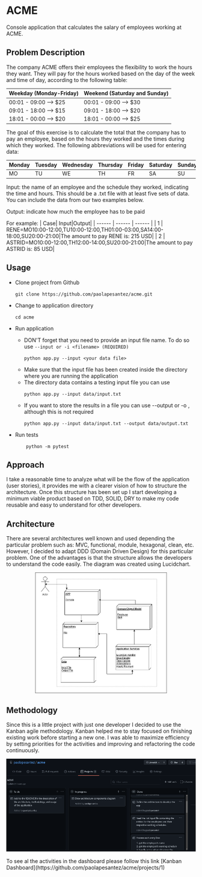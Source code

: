 # ACME
Console application that calculates the salary of employees working at ACME. 

## Problem Description
The company ACME offers their employees the flexibility to work the hours they want. They will pay for the hours worked based on the day of the week and time of day, according to the following table:

| Weekday (Monday-Friday) | Weekend (Saturday and Sunday) |
| ------ | ------ |
| 00:01 - 09:00  --> $25| 00:01 - 09:00  --> $30|
| 09:01 - 18:00  --> $15| 09:01 - 18:00  --> $20|
| 18:01 - 00:00  --> $20| 18:01 - 00:00  --> $25|

The goal of this exercise is to calculate the total that the company has to pay an employee, based on the hours they worked and the times during which they worked. The following abbreviations will be used for entering data:

| Monday | Tuesday|Wednesday|Thursday|Friday|Saturday|Sunday|
| ------ | ------ | ------ | ------ | ------ | ------ | ------ |
| MO | TU|WE|TH|FR|SA|SU|

Input: the name of an employee and the schedule they worked, indicating the time and hours. This should be a .txt file with at least five sets of data. You can include the data from our two examples below.

Output: indicate how much the employee has to be paid

For example:
| Case| Input|Output|
| ------ | ------ | ------ |
| 1 | RENE=MO10:00-12:00,TU10:00-12:00,TH01:00-03:00,SA14:00-18:00,SU20:00-21:00|The amount to pay RENE is: 215 USD|
| 2 | ASTRID=MO10:00-12:00,TH12:00-14:00,SU20:00-21:00|The amount to pay ASTRID is: 85 USD|

## Usage
- Clone project from Github
    ```console
    git clone https://github.com/paolapesantez/acme.git
    ```

- Change to application directory
    ```console
    cd acme
    ```

- Run application 
    - DON'T forget that you need to provide an input file name. To do so use `--input or -i <filename> (REQUIRED)`
        ```console
        python app.py --input <your data file>
        ```
    - Make sure that the input file has been created inside the directory where you are running the application 
    - The directory data contains a testing input file you can use
        ```console
        python app.py --input data/input.txt
        ```
    - If you want to store the results in a file you can use --output or -o <filename>, although this is not required
        ```console
        python app.py --input data/input.txt --output data/output.txt
        ```
- Run tests      
    ```console
        python -m pytest
    ```
## Approach
I take a reasonable time to analyze what will be the flow of the application (user stories), it provides me with a clearer vision of how to structure the architecture. Once this structure has been set up I start developing a minimum viable product based on TDD, SOLID, DRY to make my code reusable and easy to understand for other developers.  

## Architecture
There are several architectures well known and used depending the particular problem such as: MVC, functional, module, hexagonal, clean, etc. However, I decided to adapt DDD (Domain Driven Design) for this particular problem. One of the advantages is that the structure allows the developers to understand the code easily.
The diagram was created using Lucidchart.
<p align="center">
  <img src="ArchitectureComponents.png" alt="Architecture Components" width="350" height="320" />
</p>
    
    
## Methodology
Since this is a little project with just one developer I decided to use the Kanban agile methodology. Kanban helped me to stay focused on finishing existing work before starting a new one. I was able to maximize efficiency by setting priorities for the activities and improving and refactoring the code continuously.
<p align="center">
  <img src="kanban.png" alt="Kanban Dashboard" />
</p>
To see al the activities in the dashboard please follow this link [Kanban Dashboard](https://github.com/paolapesantez/acme/projects/1)
    
